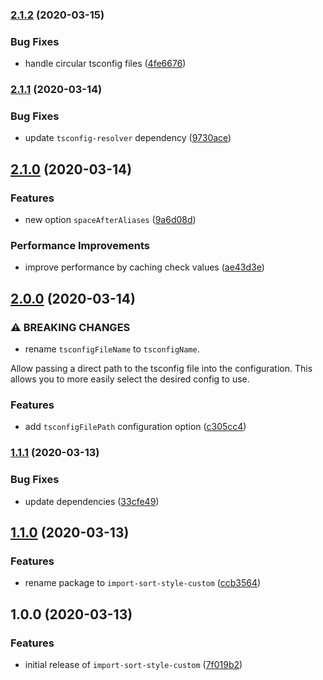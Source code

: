 ### [2.1.2](https://github.com/ifiokjr/import-sort-style-custom/compare/v2.1.1...v2.1.2) (2020-03-15)

### Bug Fixes

- handle circular tsconfig files ([4fe6676](https://github.com/ifiokjr/import-sort-style-custom/commit/4fe66762f97a3475d2974ab677dd1bf3b1dd66f0))

### [2.1.1](https://github.com/ifiokjr/import-sort-style-custom/compare/v2.1.0...v2.1.1) (2020-03-14)

### Bug Fixes

- update `tsconfig-resolver` dependency ([9730ace](https://github.com/ifiokjr/import-sort-style-custom/commit/9730acede0c6a40db84386ff27e82cc844b861ab))

## [2.1.0](https://github.com/ifiokjr/import-sort-style-custom/compare/v2.0.0...v2.1.0) (2020-03-14)

### Features

- new option `spaceAfterAliases` ([9a6d08d](https://github.com/ifiokjr/import-sort-style-custom/commit/9a6d08dfed18ebe3c655209a7722e0eec76c161d))

### Performance Improvements

- improve performance by caching check values ([ae43d3e](https://github.com/ifiokjr/import-sort-style-custom/commit/ae43d3e1af49f41ee3b19da6f54f9d6636eebb2e))

## [2.0.0](https://github.com/ifiokjr/import-sort-style-custom/compare/v1.1.1...v2.0.0) (2020-03-14)

### ⚠ BREAKING CHANGES

- rename `tsconfigFileName` to `tsconfigName`.

Allow passing a direct path to the tsconfig file into the configuration.
This allows you to more easily select the desired config to use.

### Features

- add `tsconfigFilePath` configuration option ([c305cc4](https://github.com/ifiokjr/import-sort-style-custom/commit/c305cc476bf84309fd548b91cc5f8fe81dccf1b8))

### [1.1.1](https://github.com/ifiokjr/import-sort-style-custom/compare/v1.1.0...v1.1.1) (2020-03-13)

### Bug Fixes

- update dependencies ([33cfe49](https://github.com/ifiokjr/import-sort-style-custom/commit/33cfe497c96db2d4a955e350e7a7a80fa9374456))

## [1.1.0](https://github.com/ifiokjr/import-sort-style-custom/compare/v1.0.0...v1.1.0) (2020-03-13)

### Features

- rename package to `import-sort-style-custom` ([ccb3564](https://github.com/ifiokjr/import-sort-style-custom/commit/ccb356457a142aa58947590e8117de9a5d1f0322))

## 1.0.0 (2020-03-13)

### Features

- initial release of `import-sort-style-custom` ([7f019b2](https://github.com/ifiokjr/import-sort-style-custom/commit/7f019b24818581f884d2d43b4b6b34c093bc7bde))
